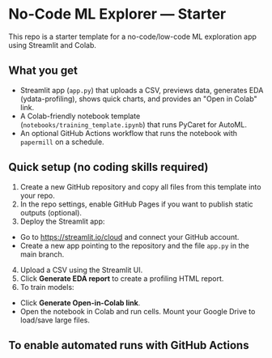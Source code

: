 # No-Code ML Explorer — Starter


This repo is a starter template for a no-code/low-code ML exploration app using Streamlit and Colab.


## What you get
- Streamlit app (`app.py`) that uploads a CSV, previews data, generates EDA (ydata-profiling), shows quick charts, and provides an "Open in Colab" link.
- A Colab-friendly notebook template (`notebooks/training_template.ipynb`) that runs PyCaret for AutoML.
- An optional GitHub Actions workflow that runs the notebook with `papermill` on a schedule.


## Quick setup (no coding skills required)
1. Create a new GitHub repository and copy all files from this template into your repo.
2. In the repo settings, enable GitHub Pages if you want to publish static outputs (optional).
3. Deploy the Streamlit app:
- Go to https://streamlit.io/cloud and connect your GitHub account.
- Create a new app pointing to the repository and the file `app.py` in the main branch.
4. Upload a CSV using the Streamlit UI.
5. Click **Generate EDA report** to create a profiling HTML report.
6. To train models:
- Click **Generate Open-in-Colab link**.
- Open the notebook in Colab and run cells. Mount your Google Drive to load/save large files.


## To enable automated runs with GitHub Actions
